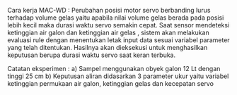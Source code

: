 Cara kerja MAC-WD :
Perubahan posisi motor servo berbanding lurus terhadap volume gelas yaitu apabila nilai volume gelas berada pada posisi lebih kecil maka durasi waktu servo semakin cepat. Saat sensor mendeteksi ketinggian air galon dan ketinggian air gelas , sistem akan melakukan evaluasi rule dengan menentukan letak input data sesuai variabel parameter yang telah ditentukan. Hasilnya akan  dieksekusi untuk menghasilkan keputusan berupa durasi waktu servo saat keran terbuka.

Catatan eksperimen :
a) Sampel menggunakan obyek galon 12 Lt dengan tinggi 25 cm
b) Keputusan aliran didasarkan 3 parameter ukur yaitu variabel ketinggian permukaan air galon, ketinggian gelas dan kecepatan servo 

 
